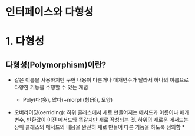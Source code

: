 # 인터페이스와 다형성

# 1. 다형성

## 다형성(Polymorphism)이란?
* 같은 이름을 사용하지만 구현 내용이 다른거나 매개변수가 달라서 하나의 이름으로 다양한 기능을 수행할 수 있는 개념
    * Poly(다(多), 많다)+morph(형(形), 모양)

* 오버라이딩(oerriding): 하위 클래스에서 새로 만들어지는 메서드가 이름이나 매개변수, 반환값이 이전 메서드와 똑같지만 새로 작성되는 것. 하위의 새로운 메서드는 상위 클래스의 메서드의 내용을 완전히 새로 만들어 다른 기능을 하도록 정의함
    * 
